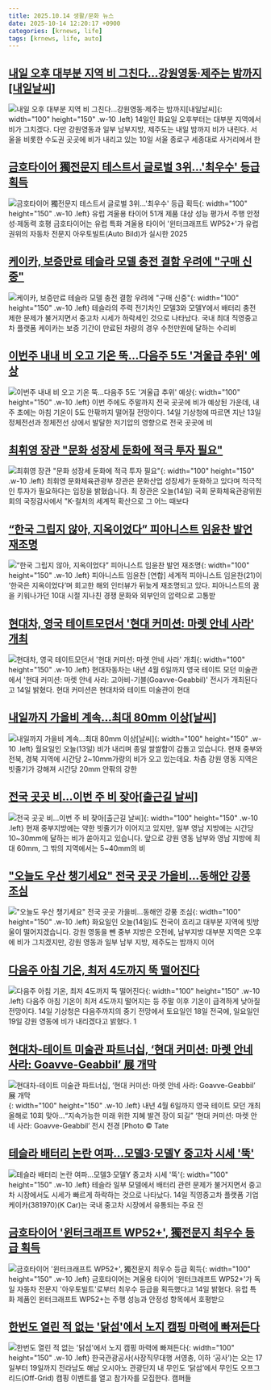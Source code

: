 ```yaml
---
title: 2025.10.14 생활/문화 뉴스
date: 2025-10-14 12:20:17 +0900
categories: [krnews, life]
tags: [krnews, life, auto]
---
```

## [내일 오후 대부분 지역 비 그친다…강원영동·제주는 밤까지[내일날씨]](https://n.news.naver.com/mnews/article/018/0006137180)

![내일 오후 대부분 지역 비 그친다…강원영동·제주는 밤까지[내일날씨]](https://mimgnews.pstatic.net/image/origin/018/2025/10/13/6137180.jpg?type=nf220_150){: width="100" height="150" .w-10 .left}
14일인 화요일 오후부터는 대부분 지역에서 비가 그치겠다. 다만 강원영동과 일부 남부지방, 제주도는 내일 밤까지 비가 내린다. 서울을 비롯한 수도권 곳곳에 비가 내리고 있는 10일 서울 종로구 세종대로 사거리에서 한

## [금호타이어 獨전문지 테스트서 글로벌 3위…'최우수' 등급 획득](https://n.news.naver.com/mnews/article/629/0000433633)

![금호타이어 獨전문지 테스트서 글로벌 3위…'최우수' 등급 획득](https://mimgnews.pstatic.net/image/origin/629/2025/10/14/433633.jpg?type=nf220_150){: width="100" height="150" .w-10 .left}
유럽 겨울용 타이어 51개 제품 대상 성능 평가서 주행 안정성·제동력 호평 금호타이어는 유럽 특화 겨울용 타이어 '윈터크래프트 WP52+'가 유럽 권위의 자동차 전문지 아우토빌트(Auto Bild)가 실시한 2025

## [케이카, 보증만료 테슬라 모델 충전 결함 우려에 "구매 신중"](https://n.news.naver.com/mnews/article/014/0005418758)

![케이카, 보증만료 테슬라 모델 충전 결함 우려에 "구매 신중"](https://mimgnews.pstatic.net/image/origin/014/2025/10/14/5418758.jpg?type=nf220_150){: width="100" height="150" .w-10 .left}
테슬라의 주력 전기차인 모델3와 모델Y에서 배터리 충전 제한 문제가 불거지면서 중고차 시세가 하락세인 것으로 나타났다. 국내 최대 직영중고차 플랫폼 케이카는 보증 기간이 만료된 차량의 경우 수천만원에 달하는 수리비

## [이번주 내내 비 오고 기온 뚝…다음주 5도 '겨울급 추위' 예상](https://n.news.naver.com/mnews/article/015/0005196196)

![이번주 내내 비 오고 기온 뚝…다음주 5도 '겨울급 추위' 예상](https://mimgnews.pstatic.net/image/origin/015/2025/10/14/5196196.jpg?type=nf220_150){: width="100" height="150" .w-10 .left}
이번 주에도 주말까지 전국 곳곳에 비가 예상된 가운데, 내주 초에는 아침 기온이 5도 안팎까지 떨어질 전망이다. 14일 기상청에 따르면 지난 13일 정체전선과 정체전선 상에서 발달한 저기압의 영향으로 전국 곳곳에 비

## [최휘영 장관 "문화 성장세 둔화에 적극 투자 필요"](https://n.news.naver.com/mnews/article/374/0000468272)

![최휘영 장관 "문화 성장세 둔화에 적극 투자 필요"](https://mimgnews.pstatic.net/image/origin/374/2025/10/14/468272.jpg?type=nf220_150){: width="100" height="150" .w-10 .left}
최휘영 문화체육관광부 장관은 문화산업 성장세가 둔화하고 있다며 적극적인 투자가 필요하다는 입장을 밝혔습니다. 최 장관은 오늘(14일) 국회 문화체육관광위원회의 국정감사에서 "K-컬처의 세계적 확산으로 그 어느 때보다

## [“한국 그립지 않아, 지옥이었다” 피아니스트 임윤찬 발언 재조명](https://n.news.naver.com/mnews/article/016/0002541139)

![“한국 그립지 않아, 지옥이었다” 피아니스트 임윤찬 발언 재조명](https://mimgnews.pstatic.net/image/origin/016/2025/10/13/2541139.jpg?type=nf220_150){: width="100" height="150" .w-10 .left}
피아니스트 임윤찬 [연합] 세계적 피아니스트 임윤찬(21)이 ‘한국은 지옥이었다’며 회고한 해외 인터뷰가 뒤늦게 재조명되고 있다. 피아니스트의 꿈을 키워나가던 10대 시절 지나친 경쟁 문화와 외부인의 압력으로 고통받

## [현대차, 영국 테이트모던서 '현대 커미션: 마렛 안네 사라' 개최](https://n.news.naver.com/mnews/article/001/0015675778)

![현대차, 영국 테이트모던서 '현대 커미션: 마렛 안네 사라' 개최](https://mimgnews.pstatic.net/image/origin/001/2025/10/14/15675778.jpg?type=nf220_150){: width="100" height="150" .w-10 .left}
현대자동차는 내년 4월 6일까지 영국 테이트 모던 미술관에서 '현대 커미션: 마렛 안네 사라: 고아비-기블(Goavve-Geabbil)' 전시가 개최된다고 14일 밝혔다. 현대 커미션은 현대차와 테이트 미술관이 현대

## [내일까지 가을비 계속…최대 80mm 이상[날씨]](https://n.news.naver.com/mnews/article/055/0001299355)

![내일까지 가을비 계속…최대 80mm 이상[날씨]](https://mimgnews.pstatic.net/image/origin/055/2025/10/13/1299355.jpg?type=nf220_150){: width="100" height="150" .w-10 .left}
월요일인 오늘(13일) 비가 내리며 종일 쌀쌀함이 감돌고 있습니다. 현재 중부와 전북, 경북 지역에 시간당 2~10mm가량의 비가 오고 있는데요. 차츰 강원 영동 지역은 빗줄기가 강해져 시간당 20mm 안팎의 강한

## [전국 곳곳 비…이번 주 비 잦아[출근길 날씨]](https://n.news.naver.com/mnews/article/056/0012045916)

![전국 곳곳 비…이번 주 비 잦아[출근길 날씨]](https://mimgnews.pstatic.net/image/origin/056/2025/10/14/12045916.jpg?type=nf220_150){: width="100" height="150" .w-10 .left}
현재 중부지방에는 약한 빗줄기가 이어지고 있지만, 일부 영남 지방에는 시간당 10~30mm에 달하는 비가 쏟아지고 있습니다. 앞으로 강원 영동 남부와 영남 지방에 최대 60mm, 그 밖의 지역에서는 5~40mm의 비

## ["오늘도 우산 챙기세요" 전국 곳곳 가을비…동해안 강풍 조심](https://n.news.naver.com/mnews/article/437/0000460222)

!["오늘도 우산 챙기세요" 전국 곳곳 가을비…동해안 강풍 조심](https://mimgnews.pstatic.net/image/origin/437/2025/10/14/460222.jpg?type=nf220_150){: width="100" height="150" .w-10 .left}
화요일인 오늘(14일)도 전국이 흐리고 대부분 지역에 빗방울이 떨어지겠습니다. 강원 영동을 뺀 중부 지방은 오전에, 남부지방 대부분 지역은 오후에 비가 그치겠지만, 강원 영동과 일부 남부 지방, 제주도는 밤까지 이어

## [다음주 아침 기온, 최저 4도까지 뚝 떨어진다](https://n.news.naver.com/mnews/article/028/0002770672)

![다음주 아침 기온, 최저 4도까지 뚝 떨어진다](https://mimgnews.pstatic.net/image/origin/028/2025/10/14/2770672.jpg?type=nf220_150){: width="100" height="150" .w-10 .left}
다음주 아침 기온이 최저 4도까지 떨어지는 등 주말 이후 기온이 급격하게 낮아질 전망이다. 14일 기상청은 다음주까지의 중기 전망에서 토요일인 18일 전국에, 일요일인 19일 강원 영동에 비가 내리겠다고 밝혔다. 1

## [현대차-테이트 미술관 파트너십, ‘현대 커미션: 마렛 안네 사라: Goavve-Geabbil’ 展 개막](https://n.news.naver.com/mnews/article/016/0002541268)

![현대차-테이트 미술관 파트너십, ‘현대 커미션: 마렛 안네 사라: Goavve-Geabbil’ 展 개막](https://mimgnews.pstatic.net/image/origin/016/2025/10/14/2541268.jpg?type=nf220_150){: width="100" height="150" .w-10 .left}
내년 4월 6일까지 영국 테이트 모던 개최 올해로 10회 맞아…“지속가능한 미래 위한 지혜 발견 장이 되길” ‘현대 커미션: 마렛 안네 사라: Goavve-Geabbil’ 전시 전경 [Photo © Tate

## [테슬라 배터리 논란 여파…모델3·모델Y 중고차 시세 '뚝'](https://n.news.naver.com/mnews/article/018/0006137525)

![테슬라 배터리 논란 여파…모델3·모델Y 중고차 시세 '뚝'](https://mimgnews.pstatic.net/image/origin/018/2025/10/14/6137525.jpg?type=nf220_150){: width="100" height="150" .w-10 .left}
테슬라 일부 모델에서 배터리 관련 문제가 불거지면서 중고차 시장에서도 시세가 빠르게 하락하는 것으로 나타났다. 14일 직영중고차 플랫폼 기업 케이카(381970)(K Car)는 국내 중고차 시장에서 유통되는 주요 전

## [금호타이어 '윈터크래프트 WP52+', 獨전문지 최우수 등급 획득](https://n.news.naver.com/mnews/article/001/0015676005)

![금호타이어 '윈터크래프트 WP52+', 獨전문지 최우수 등급 획득](https://mimgnews.pstatic.net/image/origin/001/2025/10/14/15676005.jpg?type=nf220_150){: width="100" height="150" .w-10 .left}
금호타이어는 겨울용 타이어 '윈터크래프트 WP52+'가 독일 자동차 전문지 '아우토빌트'로부터 최우수 등급을 획득했다고 14일 밝혔다. 유럽 특화 제품인 윈터크래프트 WP52+는 주행 성능과 안정성 항목에서 호평받으

## [한번도 열린 적 없는 '닭섬'에서 노지 캠핑 마력에 빠져든다](https://n.news.naver.com/mnews/article/015/0005196225)

![한번도 열린 적 없는 '닭섬'에서 노지 캠핑 마력에 빠져든다](https://mimgnews.pstatic.net/image/origin/015/2025/10/14/5196225.jpg?type=nf220_150){: width="100" height="150" .w-10 .left}
한국관광공사(사장직무대행 서영충, 이하 ‘공사’)는 오는 17일부터 19일까지 전라남도 해남 오시아노 관광단지 내 무인도 ‘닭섬’에서 무인도 오프그리드(Off-Grid) 캠핑 이벤트를 열고 참가자를 모집한다. 캠퍼들

